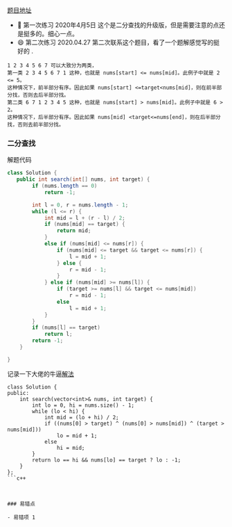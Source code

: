 [题目地址](https://leetcode-cn.com/problems/search-in-rotated-sorted-array/)



- :slightly_smiling_face: 第一次练习 2020年4月5日 这个是二分查找的升级版，但是需要注意的点还是挺多的。细心一点。
- :smile: 第二次练习 2020.04.27 第二次联系这个题目，看了一个题解感觉写的挺好的 .

```
1 2 3 4 5 6 7 可以大致分为两类，
第一类 2 3 4 5 6 7 1 这种，也就是 nums[start] <= nums[mid]。此例子中就是 2 <= 5。
这种情况下，前半部分有序。因此如果 nums[start] <=target<nums[mid]，则在前半部分找，否则去后半部分找。
第二类 6 7 1 2 3 4 5 这种，也就是 nums[start] > nums[mid]。此例子中就是 6 > 2。
这种情况下，后半部分有序。因此如果 nums[mid] <target<=nums[end]，则在后半部分找，否则去前半部分找。
```


### 二分查找

解题代码

```java
class Solution {
   public int search(int[] nums, int target) {
        if (nums.length == 0)
            return -1;

        int l = 0, r = nums.length - 1;
        while (l <= r) {
            int mid = l + (r - l) / 2;
            if (nums[mid] == target) {
                return mid;
            }
            else if (nums[mid] <= nums[r]) {
                if (nums[mid] <= target && target <= nums[r]) {
                    l = mid + 1;
                } else {
                    r = mid - 1;
                }
            } else if (nums[mid] >= nums[l]) {
                if (target >= nums[l] && target <= nums[mid])
                    r = mid - 1;
                else
                    l = mid + 1;
            }
        }
        if (nums[l] == target)
            return l;
        return -1;
    }

}
```



记录一下大佬的牛逼[解法](https://leetcode-cn.com/problems/search-in-rotated-sorted-array/solution/ji-jian-solution-by-lukelee/)

```
class Solution {
public:
    int search(vector<int>& nums, int target) {
        int lo = 0, hi = nums.size() - 1;
        while (lo < hi) {
            int mid = (lo + hi) / 2;
            if ((nums[0] > target) ^ (nums[0] > nums[mid]) ^ (target > nums[mid]))
                lo = mid + 1;
            else
                hi = mid;
        }
        return lo == hi && nums[lo] == target ? lo : -1;
    }
};
```c++



### 易错点

- 易错项 1 
